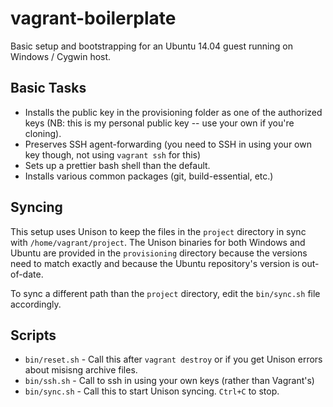 # vagrant-boilerplate
Basic setup and bootstrapping for an Ubuntu 14.04 guest running on Windows / Cygwin host.

Basic Tasks
-----------
* Installs the public key in the provisioning folder as one of the authorized keys (NB: this is my personal public key -- use your own if you're cloning).
* Preserves SSH agent-forwarding (you need to SSH in using your own key though, not using `vagrant ssh` for this)
* Sets up a prettier bash shell than the default.
* Installs various common packages (git, build-essential, etc.)

Syncing
-------
This setup uses Unison to keep the files in the `project` directory in sync with `/home/vagrant/project`. The Unison binaries for both Windows and Ubuntu are provided in the `provisioning` directory because the versions need to match exactly and because the Ubuntu repository's version is out-of-date.

To sync a different path than the `project` directory, edit the `bin/sync.sh` file accordingly.

Scripts
-------
* `bin/reset.sh` - Call this after `vagrant destroy` or if you get Unison 
  errors about misisng archive files.
* `bin/ssh.sh` - Call to ssh in using your own keys (rather than Vagrant's)
* `bin/sync.sh` - Call this to start Unison syncing. `Ctrl+C` to stop.

